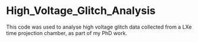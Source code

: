 # High_Voltage_Glitch_Analysis
This code was used to analyse high voltage glitch data collected from a LXe time projection chamber, as part of my PhD work.
